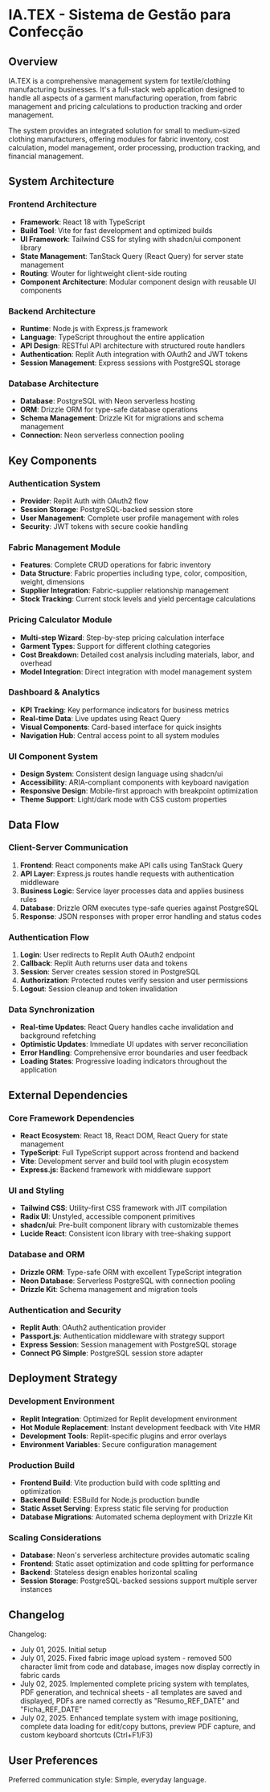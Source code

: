 # IA.TEX - Sistema de Gestão para Confecção

## Overview

IA.TEX is a comprehensive management system for textile/clothing manufacturing businesses. It's a full-stack web application designed to handle all aspects of a garment manufacturing operation, from fabric management and pricing calculations to production tracking and order management.

The system provides an integrated solution for small to medium-sized clothing manufacturers, offering modules for fabric inventory, cost calculation, model management, order processing, production tracking, and financial management.

## System Architecture

### Frontend Architecture
- **Framework**: React 18 with TypeScript
- **Build Tool**: Vite for fast development and optimized builds
- **UI Framework**: Tailwind CSS for styling with shadcn/ui component library
- **State Management**: TanStack Query (React Query) for server state management
- **Routing**: Wouter for lightweight client-side routing
- **Component Architecture**: Modular component design with reusable UI components

### Backend Architecture
- **Runtime**: Node.js with Express.js framework
- **Language**: TypeScript throughout the entire application
- **API Design**: RESTful API architecture with structured route handlers
- **Authentication**: Replit Auth integration with OAuth2 and JWT tokens
- **Session Management**: Express sessions with PostgreSQL storage

### Database Architecture
- **Database**: PostgreSQL with Neon serverless hosting
- **ORM**: Drizzle ORM for type-safe database operations
- **Schema Management**: Drizzle Kit for migrations and schema management
- **Connection**: Neon serverless connection pooling

## Key Components

### Authentication System
- **Provider**: Replit Auth with OAuth2 flow
- **Session Storage**: PostgreSQL-backed session store
- **User Management**: Complete user profile management with roles
- **Security**: JWT tokens with secure cookie handling

### Fabric Management Module
- **Features**: Complete CRUD operations for fabric inventory
- **Data Structure**: Fabric properties including type, color, composition, weight, dimensions
- **Supplier Integration**: Fabric-supplier relationship management
- **Stock Tracking**: Current stock levels and yield percentage calculations

### Pricing Calculator Module
- **Multi-step Wizard**: Step-by-step pricing calculation interface
- **Garment Types**: Support for different clothing categories
- **Cost Breakdown**: Detailed cost analysis including materials, labor, and overhead
- **Model Integration**: Direct integration with model management system

### Dashboard & Analytics
- **KPI Tracking**: Key performance indicators for business metrics
- **Real-time Data**: Live updates using React Query
- **Visual Components**: Card-based interface for quick insights
- **Navigation Hub**: Central access point to all system modules

### UI Component System
- **Design System**: Consistent design language using shadcn/ui
- **Accessibility**: ARIA-compliant components with keyboard navigation
- **Responsive Design**: Mobile-first approach with breakpoint optimization
- **Theme Support**: Light/dark mode with CSS custom properties

## Data Flow

### Client-Server Communication
1. **Frontend**: React components make API calls using TanStack Query
2. **API Layer**: Express.js routes handle requests with authentication middleware
3. **Business Logic**: Service layer processes data and applies business rules
4. **Database**: Drizzle ORM executes type-safe queries against PostgreSQL
5. **Response**: JSON responses with proper error handling and status codes

### Authentication Flow
1. **Login**: User redirects to Replit Auth OAuth2 endpoint
2. **Callback**: Replit Auth returns user data and tokens
3. **Session**: Server creates session stored in PostgreSQL
4. **Authorization**: Protected routes verify session and user permissions
5. **Logout**: Session cleanup and token invalidation

### Data Synchronization
- **Real-time Updates**: React Query handles cache invalidation and background refetching
- **Optimistic Updates**: Immediate UI updates with server reconciliation
- **Error Handling**: Comprehensive error boundaries and user feedback
- **Loading States**: Progressive loading indicators throughout the application

## External Dependencies

### Core Framework Dependencies
- **React Ecosystem**: React 18, React DOM, React Query for state management
- **TypeScript**: Full TypeScript support across frontend and backend
- **Vite**: Development server and build tool with plugin ecosystem
- **Express.js**: Backend framework with middleware support

### UI and Styling
- **Tailwind CSS**: Utility-first CSS framework with JIT compilation
- **Radix UI**: Unstyled, accessible component primitives
- **shadcn/ui**: Pre-built component library with customizable themes
- **Lucide React**: Consistent icon library with tree-shaking support

### Database and ORM
- **Drizzle ORM**: Type-safe ORM with excellent TypeScript integration
- **Neon Database**: Serverless PostgreSQL with connection pooling
- **Drizzle Kit**: Schema management and migration tools

### Authentication and Security
- **Replit Auth**: OAuth2 authentication provider
- **Passport.js**: Authentication middleware with strategy support
- **Express Session**: Session management with PostgreSQL storage
- **Connect PG Simple**: PostgreSQL session store adapter

## Deployment Strategy

### Development Environment
- **Replit Integration**: Optimized for Replit development environment
- **Hot Module Replacement**: Instant development feedback with Vite HMR
- **Development Tools**: Replit-specific plugins and error overlays
- **Environment Variables**: Secure configuration management

### Production Build
- **Frontend Build**: Vite production build with code splitting and optimization
- **Backend Build**: ESBuild for Node.js production bundle
- **Static Asset Serving**: Express static file serving for production
- **Database Migrations**: Automated schema deployment with Drizzle Kit

### Scaling Considerations
- **Database**: Neon's serverless architecture provides automatic scaling
- **Frontend**: Static asset optimization and code splitting for performance
- **Backend**: Stateless design enables horizontal scaling
- **Session Storage**: PostgreSQL-backed sessions support multiple server instances

## Changelog

Changelog:
- July 01, 2025. Initial setup
- July 01, 2025. Fixed fabric image upload system - removed 500 character limit from code and database, images now display correctly in fabric cards
- July 02, 2025. Implemented complete pricing system with templates, PDF generation, and technical sheets - all templates are saved and displayed, PDFs are named correctly as "Resumo_REF_DATE" and "Ficha_REF_DATE"
- July 02, 2025. Enhanced template system with image positioning, complete data loading for edit/copy buttons, preview PDF capture, and custom keyboard shortcuts (Ctrl+F1/F3)

## User Preferences

Preferred communication style: Simple, everyday language.